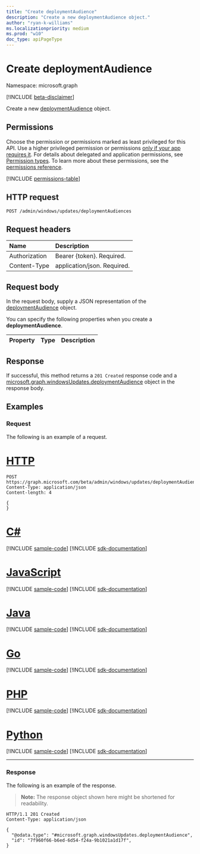 ```yaml
---
title: "Create deploymentAudience"
description: "Create a new deploymentAudience object."
author: "ryan-k-williams"
ms.localizationpriority: medium
ms.prod: "w10"
doc_type: apiPageType
---
```


# Create deploymentAudience
Namespace: microsoft.graph

[!INCLUDE [beta-disclaimer](../../includes/beta-disclaimer.md)]

Create a new [deploymentAudience](../resources/windowsupdates-deploymentaudience.md) object.

## Permissions
Choose the permission or permissions marked as least privileged for this API. Use a higher privileged permission or permissions [only if your app requires it](/graph/permissions-overview#best-practices-for-using-microsoft-graph-permissions). For details about delegated and application permissions, see [Permission types](/graph/permissions-overview#permission-types). To learn more about these permissions, see the [permissions reference](/graph/permissions-reference).

<!-- { "blockType": "permissions", "name": "adminwindowsupdates_post_deploymentaudiences" } -->
[!INCLUDE [permissions-table](../includes/permissions/adminwindowsupdates-post-deploymentaudiences-permissions.md)]

## HTTP request

<!-- {
  "blockType": "ignored"
}
-->
``` http
POST /admin/windows/updates/deploymentAudiences
```

## Request headers
|Name|Description|
|:---|:---|
|Authorization|Bearer {token}. Required.|
|Content-Type|application/json. Required.|

## Request body
In the request body, supply a JSON representation of the [deploymentAudience](../resources/windowsupdates-deploymentaudience.md) object.

You can specify the following properties when you create a **deploymentAudience**.

|Property|Type|Description|
|:---|:---|:---|

## Response

If successful, this method returns a `201 Created` response code and a [microsoft.graph.windowsUpdates.deploymentAudience](../resources/windowsupdates-deploymentaudience.md) object in the response body.

## Examples

### Request
The following is an example of a request.
# [HTTP](#tab/http)
<!-- {
  "blockType": "request",
  "name": "create_deploymentaudience_from_"
}
-->
``` http
POST https://graph.microsoft.com/beta/admin/windows/updates/deploymentAudiences
Content-Type: application/json
Content-length: 4

{
}
```

# [C#](#tab/csharp)
[!INCLUDE [sample-code](../includes/snippets/csharp/create-deploymentaudience-from--csharp-snippets.md)]
[!INCLUDE [sdk-documentation](../includes/snippets/snippets-sdk-documentation-link.md)]

# [JavaScript](#tab/javascript)
[!INCLUDE [sample-code](../includes/snippets/javascript/create-deploymentaudience-from--javascript-snippets.md)]
[!INCLUDE [sdk-documentation](../includes/snippets/snippets-sdk-documentation-link.md)]

# [Java](#tab/java)
[!INCLUDE [sample-code](../includes/snippets/java/create-deploymentaudience-from--java-snippets.md)]
[!INCLUDE [sdk-documentation](../includes/snippets/snippets-sdk-documentation-link.md)]

# [Go](#tab/go)
[!INCLUDE [sample-code](../includes/snippets/go/create-deploymentaudience-from--go-snippets.md)]
[!INCLUDE [sdk-documentation](../includes/snippets/snippets-sdk-documentation-link.md)]

# [PHP](#tab/php)
[!INCLUDE [sample-code](../includes/snippets/php/create-deploymentaudience-from--php-snippets.md)]
[!INCLUDE [sdk-documentation](../includes/snippets/snippets-sdk-documentation-link.md)]

# [Python](#tab/python)
[!INCLUDE [sample-code](../includes/snippets/python/create-deploymentaudience-from--python-snippets.md)]
[!INCLUDE [sdk-documentation](../includes/snippets/snippets-sdk-documentation-link.md)]

---

### Response
The following is an example of the response.
>**Note:** The response object shown here might be shortened for readability.
<!-- {
  "blockType": "response",
  "truncated": true,
  "@odata.type": "microsoft.graph.windowsUpdates.deploymentAudience"
}
-->
``` http
HTTP/1.1 201 Created
Content-Type: application/json

{
  "@odata.type": "#microsoft.graph.windowsUpdates.deploymentAudience",
  "id": "7f960f66-b6ed-6d54-f24a-9b1021a1d17f",
}
```
